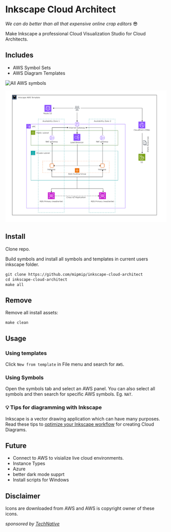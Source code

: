 # Inkscape Cloud Architect

_We can do better than all that expensive online crap editors_ 😎

Make Inkscape a professional Cloud Visualization Studio for Cloud Architects.

## Includes

- AWS Symbol Sets
- AWS Diagram Templates

![All AWS symbols](docs/images/all-symbols2.png)

![Multi AZ Web Application Template](docs/images/multi-az-webapp-tpl-v2.png)

## Install

Clone repo.

Build symbols and install all symbols and templates in current users inkscape folder.

```
git clone https://github.com/mipmip/inkscape-cloud-architect
cd inkscape-cloud-architect
make all
```

## Remove

Remove all install assets:

```
make clean
```

## Usage

### Using templates

Click `New from template` in File menu and search for `AWS`.

### Using Symbols

Open the symbols tab and select an AWS panel. You can also select all symbols
and then search for specific AWS symbols. Eg. `NAT`.

### 💡 Tips for diagramming with Inkscape

Inkscape is a vector drawing application which can have many purposes. Read these tips to [optimize your Inkscape workflow](docs/tips.md) for creating Cloud Diagrams.

## Future

- Connect to AWS to visialize live cloud environments.
- Instance Types
- Azure
- better dark mode supprt
- Install scripts for Windows

## Disclaimer

Icons are downloaded from AWS and AWS is copyright owner of these icons.

_sponsored by [TechNative](https://technative.eu)_
